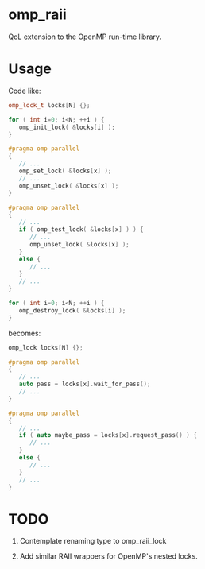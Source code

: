 # omp_raii
QoL extension to the OpenMP run-time library.

# Usage

Code like:

```cpp
omp_lock_t locks[N] {};

for ( int i=0; i<N; ++i ) {
   omp_init_lock( &locks[i] );
}

#pragma omp parallel
{
   // ...
   omp_set_lock( &locks[x] );
   // ...
   omp_unset_lock( &locks[x] );
}

#pragma omp parallel
{
   // ...
   if ( omp_test_lock( &locks[x] ) ) {
      // ...
      omp_unset_lock( &locks[x] );
   }
   else {
      // ...
   }
   // ...
}

for ( int i=0; i<N; ++i ) {
   omp_destroy_lock( &locks[i] );
}
```

becomes:

```cpp
omp_lock locks[N] {};

#pragma omp parallel
{
   // ...
   auto pass = locks[x].wait_for_pass();
   // ...
}

#pragma omp parallel
{
   // ...
   if ( auto maybe_pass = locks[x].request_pass() ) {
      // ...
   }
   else {
      // ...
   }
   // ...
}
```

# TODO

1. Contemplate renaming type to omp_raii_lock

2. Add similar RAII wrappers for OpenMP's nested locks.
